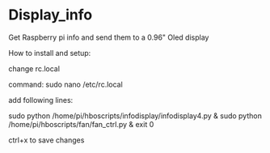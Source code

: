 # Display_info
Get Raspberry pi info and send them to a 0.96" Oled display


How to install and setup:





change rc.local

command:
sudo nano /etc/rc.local

add following lines:

sudo python /home/pi/hboscripts/infodisplay/infodisplay4.py &
sudo python /home/pi/hboscripts/fan/fan_ctrl.py &
exit 0

ctrl+x to save changes


